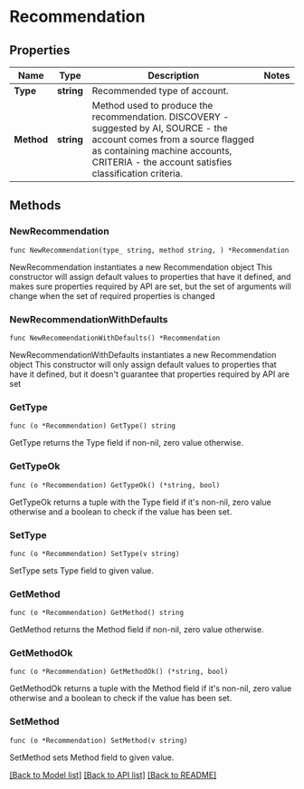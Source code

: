 # Recommendation

## Properties

Name | Type | Description | Notes
------------ | ------------- | ------------- | -------------
**Type** | **string** | Recommended type of account. | 
**Method** | **string** | Method used to produce the recommendation. DISCOVERY - suggested by AI, SOURCE - the account comes from a source flagged as containing machine accounts, CRITERIA - the account satisfies classification criteria. | 

## Methods

### NewRecommendation

`func NewRecommendation(type_ string, method string, ) *Recommendation`

NewRecommendation instantiates a new Recommendation object
This constructor will assign default values to properties that have it defined,
and makes sure properties required by API are set, but the set of arguments
will change when the set of required properties is changed

### NewRecommendationWithDefaults

`func NewRecommendationWithDefaults() *Recommendation`

NewRecommendationWithDefaults instantiates a new Recommendation object
This constructor will only assign default values to properties that have it defined,
but it doesn't guarantee that properties required by API are set

### GetType

`func (o *Recommendation) GetType() string`

GetType returns the Type field if non-nil, zero value otherwise.

### GetTypeOk

`func (o *Recommendation) GetTypeOk() (*string, bool)`

GetTypeOk returns a tuple with the Type field if it's non-nil, zero value otherwise
and a boolean to check if the value has been set.

### SetType

`func (o *Recommendation) SetType(v string)`

SetType sets Type field to given value.


### GetMethod

`func (o *Recommendation) GetMethod() string`

GetMethod returns the Method field if non-nil, zero value otherwise.

### GetMethodOk

`func (o *Recommendation) GetMethodOk() (*string, bool)`

GetMethodOk returns a tuple with the Method field if it's non-nil, zero value otherwise
and a boolean to check if the value has been set.

### SetMethod

`func (o *Recommendation) SetMethod(v string)`

SetMethod sets Method field to given value.



[[Back to Model list]](../README.md#documentation-for-models) [[Back to API list]](../README.md#documentation-for-api-endpoints) [[Back to README]](../README.md)


